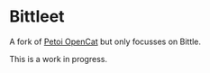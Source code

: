 # Bittleet

A fork of [Petoi OpenCat](https://github.com/PetoiCamp/OpenCat) but only focusses on Bittle.

This is a work in progress.

